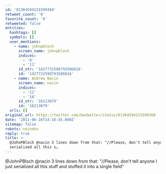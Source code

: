 ```yaml
---
id: '81364594131599360'
retweet_count: '0'
favorite_count: '0'
retweeted: false
entities:
  hashtags: []
  symbols: []
  user_mentions:
    - name: johnpbloch
      screen_name: johnpbloch
      indices:
        - '0'
        - '11'
      id_str: '1427732598793506816'
      id: '1427732598793506816'
    - name: Andrew Nacin
      screen_name: nacin
      indices:
        - '12'
        - '18'
      id_str: '16213079'
      id: '16213079'
  urls: []
original_url: https://twitter.com/benbalter/status/81364594131599360
date: '2011-06-16T14:16:45.000Z'
sitemap: false
robots: noindex
reply: true
title: >-
  @JohnPBloch @nacin 3 lines down from that: "//Please, don't tell anyone I just
  serialized all this s…
---
```


@JohnPBloch @nacin 3 lines down from that: "//Please, don't tell anyone I just serialized all this stuff and stuffed it into a single field"